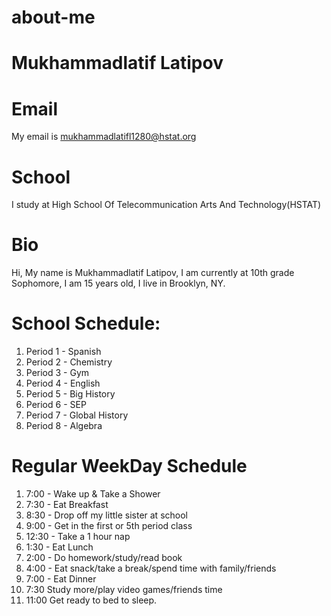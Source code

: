 # about-me

<h1>Mukhammadlatif Latipov</h1>

# Email
My email is mukhammadlatifl1280@hstat.org

# School
I study at High School Of Telecommunication Arts And Technology(HSTAT) 

# Bio
Hi, My name is Mukhammadlatif Latipov, I am currently at 10th grade Sophomore, I am 15 years old, I live in Brooklyn, NY.

# School Schedule:
1. Period 1 - Spanish
2. Period 2 - Chemistry
3. Period 3 - Gym
4. Period 4 - English
5. Period 5 - Big History
6. Period 6 - SEP
7. Period 7 - Global History
8. Period 8 - Algebra

# Regular WeekDay Schedule

1. 7:00 - Wake up & Take a Shower
2. 7:30 - Eat Breakfast
3. 8:30 - Drop off my little sister at school
4. 9:00 - Get in the first or 5th period class
5. 12:30 - Take a 1 hour nap
6. 1:30 - Eat Lunch
7. 2:00 - Do homework/study/read book
8. 4:00 - Eat snack/take a break/spend time with family/friends
9. 7:00 - Eat Dinner
10. 7:30 Study more/play video games/friends time
11. 11:00 Get ready to bed to sleep.